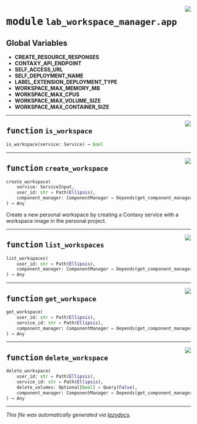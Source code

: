 <!-- markdownlint-disable -->

<a href="https://github.com/ml-tooling/contaxy/blob/main/components/lab-workspace-manager/backend/src/lab_workspace_manager/app.py#L0"><img align="right" style="float:right;" src="https://img.shields.io/badge/-source-cccccc?style=flat-square"></a>

# <kbd>module</kbd> `lab_workspace_manager.app`




**Global Variables**
---------------
- **CREATE_RESOURCE_RESPONSES**
- **CONTAXY_API_ENDPOINT**
- **SELF_ACCESS_URL**
- **SELF_DEPLOYMENT_NAME**
- **LABEL_EXTENSION_DEPLOYMENT_TYPE**
- **WORKSPACE_MAX_MEMORY_MB**
- **WORKSPACE_MAX_CPUS**
- **WORKSPACE_MAX_VOLUME_SIZE**
- **WORKSPACE_MAX_CONTAINER_SIZE**

---

<a href="https://github.com/ml-tooling/contaxy/blob/main/components/lab-workspace-manager/backend/src/lab_workspace_manager/app.py#L45"><img align="right" style="float:right;" src="https://img.shields.io/badge/-source-cccccc?style=flat-square"></a>

## <kbd>function</kbd> `is_workspace`

```python
is_workspace(service: Service) → bool
```






---

<a href="https://github.com/ml-tooling/contaxy/blob/main/components/lab-workspace-manager/backend/src/lab_workspace_manager/app.py#L51"><img align="right" style="float:right;" src="https://img.shields.io/badge/-source-cccccc?style=flat-square"></a>

## <kbd>function</kbd> `create_workspace`

```python
create_workspace(
    service: ServiceInput,
    user_id: str = Path(Ellipsis),
    component_manager: ComponentManager = Depends(get_component_manager)
) → Any
```

Create a new personal workspace by creating a Contaxy service with a workspace image in the personal project. 


---

<a href="https://github.com/ml-tooling/contaxy/blob/main/components/lab-workspace-manager/backend/src/lab_workspace_manager/app.py#L113"><img align="right" style="float:right;" src="https://img.shields.io/badge/-source-cccccc?style=flat-square"></a>

## <kbd>function</kbd> `list_workspaces`

```python
list_workspaces(
    user_id: str = Path(Ellipsis),
    component_manager: ComponentManager = Depends(get_component_manager)
) → Any
```






---

<a href="https://github.com/ml-tooling/contaxy/blob/main/components/lab-workspace-manager/backend/src/lab_workspace_manager/app.py#L129"><img align="right" style="float:right;" src="https://img.shields.io/badge/-source-cccccc?style=flat-square"></a>

## <kbd>function</kbd> `get_workspace`

```python
get_workspace(
    user_id: str = Path(Ellipsis),
    service_id: str = Path(Ellipsis),
    component_manager: ComponentManager = Depends(get_component_manager)
) → Any
```






---

<a href="https://github.com/ml-tooling/contaxy/blob/main/components/lab-workspace-manager/backend/src/lab_workspace_manager/app.py#L152"><img align="right" style="float:right;" src="https://img.shields.io/badge/-source-cccccc?style=flat-square"></a>

## <kbd>function</kbd> `delete_workspace`

```python
delete_workspace(
    user_id: str = Path(Ellipsis),
    service_id: str = Path(Ellipsis),
    delete_volumes: Optional[bool] = Query(False),
    component_manager: ComponentManager = Depends(get_component_manager)
) → Any
```








---

_This file was automatically generated via [lazydocs](https://github.com/ml-tooling/lazydocs)._
